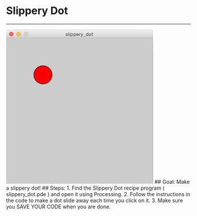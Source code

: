 
# Slippery Dot
  <hr/>
  <img src="./images/slipperyDot.png"/>
## Goal:
   Make a slippery dot!
## Steps:
1. Find the Slippery Dot recipe program ( slippery_dot.pde ) and open it using Processing.
2. Follow the instructions in the code to make a dot slide away each time you click on it.
3. Make sure you SAVE YOUR CODE when you are done.
  
 

